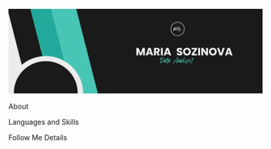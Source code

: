 ![Header](https://github.com/MariaSozinova/MariaSozinova/blob/main/assets/MS_DA_1.png)

About

Languages and Skills

Follow Me Details
